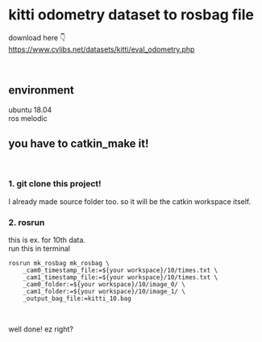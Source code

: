 # kitti odometry dataset to rosbag file
download here 👇 <br>
https://www.cvlibs.net/datasets/kitti/eval_odometry.php

<br>

## environment
ubuntu 18.04 <br>
ros melodic <br>

## you have to catkin_make it!

<br>

### 1. git clone this project! 
I already made source folder too. so it will be the catkin workspace itself.
<br>


### 2. rosrun
this is ex. for 10th data. <br>
run this in terminal <br>
```
rosrun mk_rosbag mk_rosbag \
    _cam0_timestamp_file:=${your workspace}/10/times.txt \
    _cam1_timestamp_file:=${your workspace}/10/times.txt \
    _cam0_folder:=${your workspace}/10/image_0/ \
    _cam1_folder:=${your workspace}/10/image_1/ \
    _output_bag_file:=kitti_10.bag

```
<br>

well done! ez right?

